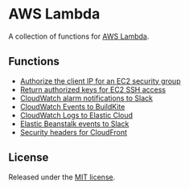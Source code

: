 # AWS Lambda
A collection of functions for [AWS Lambda](https://aws.amazon.com/lambda/).

## Functions
* [Authorize the client IP for an EC2 security group](authorize-ip)
* [Return authorized keys for EC2 SSH access](ssh-authorized-keys)
* [CloudWatch alarm notifications to Slack](cloudwatch-alarm-to-slack)
* [CloudWatch Events to BuildKite](cloudwatch-events-to-buildkite)
* [CloudWatch Logs to Elastic Cloud](cloudwatch-logs-to-elastic-cloud)
* [Elastic Beanstalk events to Slack](elastic-beanstalk-events-to-slack)
* [Security headers for CloudFront](cloudfront-security-headers)

## License
Released under the [MIT license](https://opensource.org/licenses/MIT).
